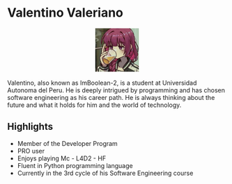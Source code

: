 # Valentino Valeriano
<p align="center">
    <img src="resources/file.jpg" width="100" height="100">
</p>
Valentino, also known as ImBoolean-2, is a student at Universidad Autonoma del Peru. He is deeply intrigued by programming and has chosen software engineering as his career path. He is always thinking about the future and what it holds for him and the world of technology.

## Highlights

- Member of the Developer Program
- PRO user
- Enjoys playing Mc - L4D2  - HF
- Fluent in Python programming language
- Currently in the 3rd cycle of his Software Engineering course